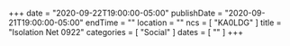 +++
date = "2020-09-22T19:00:00-05:00"
publishDate = "2020-09-21T19:00:00-05:00"
endTime = ""
location = ""
ncs = [ "KA0LDG" ]
title = "Isolation Net 0922"
categories = [ "Social" ]
dates = [ "" ]
+++
